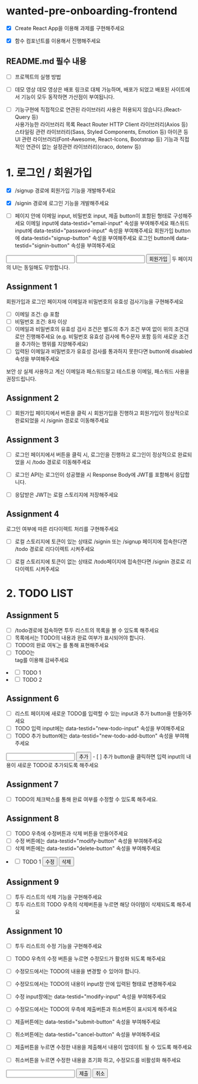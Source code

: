# wanted-pre-onboarding-frontend

 - [x] Create React App을 이용해 과제를 구현해주세요

 - [x] 함수 컴포넌트를 이용해서 진행해주세요

## README.md 필수 내용
 - [ ] 프로젝트의 실행 방법
 - [ ] 데모 영상
    데모 영상은 배포 링크로 대체 가능하며, 배포가 되었고 배포된 사이트에서 기능이 모두 동작하면 가산점이 부여됩니다.

 - [ ] 기능구현에 직접적으로 연관된 라이브러리 사용은 허용되지 않습니다.(React-Query 등)    
    사용가능한 라이브러리 목록
    React Router
    HTTP Client 라이브러리(Axios 등)
    스타일링 관련 라이브러리(Sass, Styled Components, Emotion 등)
    아이콘 등 UI 관련 라이브러리(Font-Awesome, React-Icons, Bootstrap 등)
    기능과 직접적인 연관이 없는 설정관련 라이브러리(craco, dotenv 등)

# 1. 로그인 / 회원가입
 - [x] /signup 경로에 회원가입 기능을 개발해주세요
 - [x] /signin 경로에 로그인 기능을 개발해주세요

 - [ ] 페이지 안에 이메일 input, 비밀번호 input, 제출 button이 포함된 형태로 구성해주세요
이메일 input에 data-testid="email-input" 속성을 부여해주세요
패스워드 input에 data-testid="password-input" 속성을 부여해주세요
회원가입 button에 data-testid="signup-button" 속성을 부여해주세요
로그인 button에 data-testid="signin-button" 속성을 부여해주세요
<!-- 예시 -->
<input data-testid="email-input" />
<input data-testid="password-input" />
<button data-testid="signup-button">회원가입</button>
두 페이지의 UI는 동일해도 무방합니다.

## Assignment 1
회원가입과 로그인 페이지에 이메일과 비밀번호의 유효성 검사기능을 구현해주세요
 - [ ] 이메일 조건: @ 포함
 - [ ] 비밀번호 조건: 8자 이상
 - [ ] 이메일과 비밀번호의 유효성 검사 조건은 별도의 추가 조건 부여 없이 위의 조건대로만 진행해주세요 
      (e.g. 비밀번호 유효성 검사에 특수문자 포함 등의 새로운 조건을 추가하는 행위를 지양해주세요)
 - [ ] 입력된 이메일과 비밀번호가 유효성 검사를 통과하지 못한다면 button에 disabled 속성을 부여해주세요

보안 상 실제 사용하고 계신 이메일과 패스워드말고 테스트용 이메일, 패스워드 사용을 권장드립니다.

## Assignment 2
 - [ ] 회원가입 페이지에서 버튼을 클릭 시 회원가입을 진행하고 회원가입이 정상적으로 완료되었을 시 /signin 경로로 이동해주세요

## Assignment 3
 - [ ] 로그인 페이지에서 버튼을 클릭 시, 로그인을 진행하고 로그인이 정상적으로 완료되었을 시 /todo 경로로 이동해주세요

 - [ ] 로그인 API는 로그인이 성공했을 시 Response Body에 JWT를 포함해서 응답합니다.
 - [ ] 응답받은 JWT는 로컬 스토리지에 저장해주세요

## Assignment 4
로그인 여부에 따른 리다이렉트 처리를 구현해주세요
 - [ ] 로컬 스토리지에 토큰이 있는 상태로 /signin 또는 /signup 페이지에 접속한다면 /todo 경로로 리다이렉트 시켜주세요
 - [ ] 로컬 스토리지에 토큰이 없는 상태로 /todo페이지에 접속한다면 /signin 경로로 리다이렉트 시켜주세요


 # 2. TODO LIST
## Assignment 5
 - [ ] /todo경로에 접속하면 투두 리스트의 목록을 볼 수 있도록 해주세요
 - [ ] 목록에서는 TODO의 내용과 완료 여부가 표시되어야 합니다.
 - [ ] TODO의 완료 여부는 <input type="checkbox" />를 통해 표현해주세요
 - [ ] TODO는 <li> tag를 이용해 감싸주세요
<li>
  <label>
    <input type="checkbox" />
    <span>TODO 1</span>
  </label>
</li>
<li>
  <label>
    <input type="checkbox" />
    <span>TODO 2</span>
  </label>
</li>

## Assignment 6
 - [ ] 리스트 페이지에 새로운 TODO를 입력할 수 있는 input과 추가 button을 만들어주세요
 - [ ] TODO 입력 input에는 data-testid="new-todo-input" 속성을 부여해주세요
 - [ ] TODO 추가 button에는 data-testid="new-todo-add-button" 속성을 부여해주세요

<input data-testid="new-todo-input" />
<button data-testid="new-todo-add-button">추가</button>
 - [ ] 추가 button을 클릭하면 입력 input의 내용이 새로운 TODO로 추가되도록 해주세요

## Assignment 7
 - [ ] TODO의 체크박스를 통해 완료 여부를 수정할 수 있도록 해주세요.

## Assignment 8
 - [ ] TODO 우측에 수정버튼과 삭제 버튼을 만들어주세요
 - [ ] 수정 버튼에는 data-testid="modify-button" 속성을 부여해주세요
 - [ ] 삭제 버튼에는 data-testid="delete-button" 속성을 부여해주세요

<li>
  <label>
    <input type="checkbox" />
    <span>TODO 1</span>
  </label>
  <button data-testid="modify-button">수정</button>
  <button data-testid="delete-button">삭제</button>
</li>

## Assignment 9
 - [ ] 투두 리스트의 삭제 기능을 구현해주세요
 - [ ] 투두 리스트의 TODO 우측의 삭제버튼을 누르면 해당 아이템이 삭제되도록 해주세요

## Assignment 10
 - [ ] 투두 리스트의 수정 기능을 구현해주세요
 - [ ] TODO 우측의 수정 버튼을 누르면 수정모드가 활성화 되도록 해주세요
 - [ ] 수정모드에서는 TODO의 내용을 변경할 수 있어야 합니다.
 - [ ] 수정모드에서는 TODO의 내용이 input창 안에 입력된 형태로 변경해주세요
 - [ ] 수정 input창에는 data-testid="modify-input" 속성을 부여해주세요
 - [ ] 수정모드에서는 TODO의 우측에 제출버튼과 취소버튼이 표시되게 해주세요

 - [ ] 제출버튼에는 data-testid="submit-button" 속성을 부여해주세요
 - [ ] 취소버튼에는 data-testid="cancel-button" 속성을 부여해주세요
 - [ ] 제출버튼을 누르면 수정한 내용을 제출해서 내용이 업데이트 될 수 있도록 해주세요

 - [ ] 취소버튼을 누르면 수정한 내용을 초기화 하고, 수정모드를 비활성화 해주세요

<input data-testid="modify-input" />
<button data-testid="submit-button">제출</button>
<button data-testid="cancel-button">취소</button>
